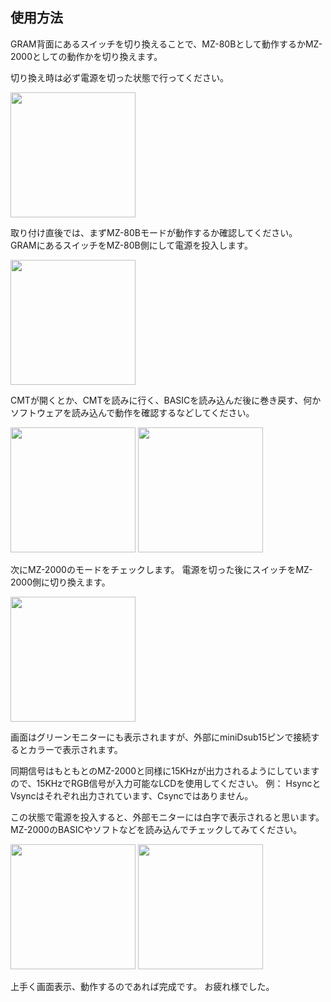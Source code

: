 ## 使用方法 ##

GRAM背面にあるスイッチを切り換えることで、MZ-80Bとして動作するかMZ-2000としての動作かを切り換えます。

切り換え時は必ず電源を切った状態で行ってください。

<img src="https://user-images.githubusercontent.com/8729286/216263337-4efe0cc5-8e72-42b2-ab23-b85ada870ab6.jpg" width="200" />

取り付け直後では、まずMZ-80Bモードが動作するか確認してください。
GRAMにあるスイッチをMZ-80B側にして電源を投入します。

<img src="https://user-images.githubusercontent.com/8729286/216513704-583772e5-2ff8-47b1-afaa-e03fd2b2bb43.jpg" width="200" />

CMTが開くとか、CMTを読みに行く、BASICを読み込んだ後に巻き戻す、何かソフトウェアを読み込んで動作を確認するなどしてください。

<img src="https://user-images.githubusercontent.com/8729286/216513772-71c546fa-287e-4bae-831a-0c08deef063a.jpg" width="200" />

<img src="https://user-images.githubusercontent.com/8729286/216513797-444d13e0-0674-48ca-9143-99ca9bdf90e0.jpg" width="200" />

次にMZ-2000のモードをチェックします。
電源を切った後にスイッチをMZ-2000側に切り換えます。

<img src="https://user-images.githubusercontent.com/8729286/216513844-fd4e44c5-cf1b-4253-b42e-a6b55388b1fb.jpg" width="200" />

画面はグリーンモニターにも表示されますが、外部にminiDsub15ピンで接続するとカラーで表示されます。

同期信号はもともとのMZ-2000と同様に15KHzが出力されるようにしていますので、15KHzでRGB信号が入力可能なLCDを使用してください。
例：
HsyncとVsyncはそれぞれ出力されています、Csyncではありません。

この状態で電源を投入すると、外部モニターには白字で表示されると思います。
MZ-2000のBASICやソフトなどを読み込んでチェックしてみてください。
          
<img src="https://user-images.githubusercontent.com/8729286/216513902-3c3f306e-1192-48b9-859e-69176c071ed7.jpg" width="200" />
<img src="https://user-images.githubusercontent.com/8729286/216513956-1940549b-f399-49f6-81ee-fae42c72be0f.jpg" width="200" />

上手く画面表示、動作するのであれば完成です。
お疲れ様でした。

